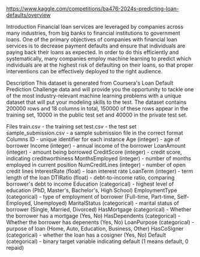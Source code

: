 https://www.kaggle.com/competitions/ba476-2024s-predicting-loan-defaults/overview

Introduction
Financial loan services are leveraged by companies across many industries, from big banks to financial institutions to government loans. One of the primary objectives of companies with financial loan services is to decrease payment defaults and ensure that individuals are paying back their loans as expected. In order to do this efficiently and systematically, many companies employ machine learning to predict which individuals are at the highest risk of defaulting on their loans, so that proper interventions can be effectively deployed to the right audience.

Description
This dataset is generated from Coursera's Loan Default Prediction Challenge data and will provide you the opportunity to tackle one of the most industry-relevant machine learning problems with a unique dataset that will put your modeling skills to the test. The dataset contains 200000 rows and 18 columns in total, 150000 of these rows appear in the training set, 10000 in the public test set and 40000 in the private test set.

Files
train.csv - the training set
test.csv - the test set
sample_submission.csv - a sample submission file in the correct format
Columns
ID - unique identifier for each instance
Age (integer) - age of borrower
Income (integer) - annual income of the borrower
LoanAmount (integer) - amount being borrowed
CreditScore (integer) - credit score, indicating creditworthiness
MonthsEmployed (integer) - number of months employed in current position
NumCreditLines (integer) - number of open credit lines
InterestRate (float) - loan interest rate
LoanTerm (integer) - term length of the loan
DTIRatio (float) - debt-to-income ratio, comparing borrower's debt to income
Education (categorical) - highest level of education (PhD, Master's, Bachelor's, High School)
EmploymentType (categorical) - type of employment of borrower (Full-time, Part-time, Self-Employed, Unemployed)
MaritalStatus (categorical) - marital status of borrower (Single, Married, Divorced)
HasMortgage (categorical) - Whether the borrower has a mortgage (Yes, No)
HasDependents (categorical) - Whether the borrower has depenents (Yes, No)
LoanPurpose (categorical) - purpose of loan (Home, Auto, Education, Business, Other)
HasCoSigner (categorical) - whether the loan has a cosigner (Yes, No)
Default (categorical) - binary target variable indicating default (1 means default, 0 repaid)
